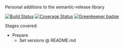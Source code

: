 Personal additions to the semantic-release library

[![Build Status](https://travis-ci.com/Alorel/semantic-release-alorel.svg?branch=1.0.0)](https://travis-ci.com/Alorel/semantic-release-alorel)
[![Coverage Status](https://coveralls.io/repos/github/Alorel/semantic-release-alorel/badge.svg?branch=1.0.0)](https://coveralls.io/github/Alorel/semantic-release-alorel?branch=1.0.0)
[![Greenkeeper badge](https://badges.greenkeeper.io/Alorel/semantic-release-alorel.svg)](https://greenkeeper.io/)

Stages covered:

* Prepare
  * Set versions @ README.md